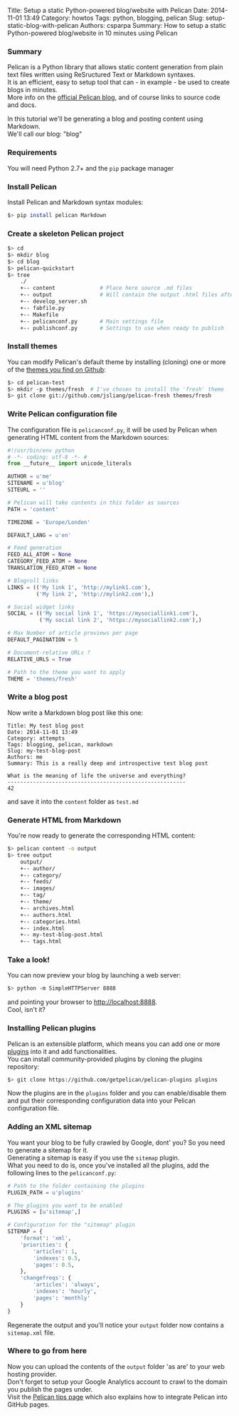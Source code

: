 Title: Setup a static Python-powered blog/website with Pelican
Date: 2014-11-01 13:49
Category: howtos
Tags: python, blogging, pelican
Slug: setup-static-blog-with-pelican
Authors: csparpa
Summary: How to setup a static Python-powered blog/website in 10 minutes using Pelican

### Summary
Pelican is a Python library that allows static content generation from plain text files written using ReSructured Text or Markdown syntaxes.  
It is an efficient, easy to setup tool that can - in example - be used to create blogs in minutes.  
More info on the [official Pelican blog](http://blog.getpelican.com/), and of course links to source code and docs.  


In this tutorial we'll be generating a blog and posting content using Markdown.  
We'll call our blog: "blog"  

### Requirements
You will need Python 2.7+ and the `pip` package manager

### Install Pelican
Install Pelican and Markdown syntax modules:
```bash
$> pip install pelican Markdown
```  

### Create a skeleton Pelican project
```bash
$> cd 
$> mkdir blog
$> cd blog
$> pelican-quickstart
$> tree
    ./
    +-- content              # Place here source .md files
    +-- output               # Will contain the output .html files after generation
    +-- develop_server.sh
    +-- fabfile.py
    +-- Makefile
    +-- pelicanconf.py       # Main settings file
    +-- publishconf.py       # Settings to use when ready to publish
```  
  
### Install themes
You can modify Pelican's default theme by installing (cloning) one or more
of the [themes you find on Github](https://github.com/getpelican/pelican-themes):
```bash
$> cd pelican-test
$> mkdir -p themes/fresh  # I've chosen to install the 'fresh' theme
$> git clone git://github.com/jsliang/pelican-fresh themes/fresh
```  
  
### Write Pelican configuration file
The configuration file is `pelicanconf.py`, it will be used by Pelican
when generating HTML content from the Markdown sources:
```python
#!/usr/bin/env python
# -*- coding: utf-8 -*- #
from __future__ import unicode_literals

AUTHOR = u'me'
SITENAME = u'blog'
SITEURL = ''

# Pelican will take contents in this folder as sources
PATH = 'content'

TIMEZONE = 'Europe/London'

DEFAULT_LANG = u'en'

# Feed generation
FEED_ALL_ATOM = None
CATEGORY_FEED_ATOM = None
TRANSLATION_FEED_ATOM = None

# Blogroll links
LINKS = (('My link 1', 'http://mylink1.com'),
         ('My link 2', 'http://mylink2.com'),)

# Social widget links
SOCIAL = (('My social link 1', 'https://mysociallink1.com'),
          ('My social link 2', 'https://mysociallink2.com'),)

# Max Number of article previews per page
DEFAULT_PAGINATION = 5

# Document-relative URLs ?
RELATIVE_URLS = True

# Path to the theme you want to apply
THEME = 'themes/fresh'
```  

### Write a blog post
Now write a Markdown blog post like this one:
```text
Title: My test blog post
Date: 2014-11-01 13:49
Category: attempts
Tags: blogging, pelican, markdown
Slug: my-test-blog-post
Authors: me
Summary: This is a really deep and introspective test blog post

What is the meaning of life the universe and everything?
--------------------------------------------------------
42
```
and save it into the `content` folder as `test.md`

### Generate HTML from Markdown
You're now ready to generate the corresponding HTML content:
```bash
$> pelican content -o output
$> tree output
    output/
    +-- author/
    +-- category/
    +-- feeds/
    +-- images/
    +-- tag/
    +-- theme/
    +-- archives.html
    +-- authors.html
    +-- categories.html
    +-- index.html
    +-- my-test-blog-post.html
    +-- tags.html
```  

### Take a look!
You can now preview your blog by launching a web server:
  
```bash
$> python -m SimpleHTTPServer 8888
```
and pointing your browser to <http://localhost:8888>.  
Cool, isn't it?

### Installing Pelican plugins
Pelican is an extensible platform, which means you can add one or more [plugins](https://github.com/getpelican/pelican-plugins)
into it and add functionalities.  
You can install community-provided plugins by cloning the plugins repository:

```bash
$> git clone https://github.com/getpelican/pelican-plugins plugins
```

Now the plugins are in the `plugins` folder and you can enable/disable them and put their corresponding configuration
data into your Pelican configuration file.


### Adding an XML sitemap

You want your blog to be fully crawled by Google, dont' you? So you need to generate a sitemap for it.  
Generating a sitemap is easy if you use the `sitemap` plugin.  
What you need to do is, once you've installed all the plugins, add the following lines to the `pelicanconf.py`:

```python
# Path to the folder containing the plugins
PLUGIN_PATH = u'plugins'

# The plugins you want to be enabled
PLUGINS = [u'sitemap',]

# Configuration for the "sitemap" plugin
SITEMAP = {
    'format': 'xml',
    'priorities': {
        'articles': 1,
        'indexes': 0.5,
        'pages': 0.5,
    },
    'changefreqs': {
        'articles': 'always',
        'indexes': 'hourly',
        'pages': 'monthly'
    }
}
```

Regenerate the output and you'll notice your `output` folder now contains a `sitemap.xml` file.  

### Where to go from here
Now you can upload the contents of the `output` folder 'as are' to your web hosting provider.  
Don't forget to setup your Google Analytics account to crawl to the domain you publish the pages under.  
Visit the  [Pelican tips page](http://docs.getpelican.com/en/3.4.0/tips.html) which also explains how to integrate Pelican into GitHub pages.